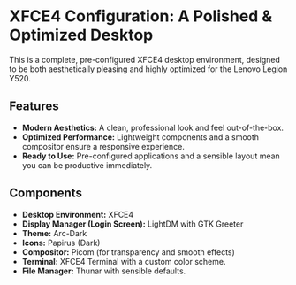# XFCE4 Configuration: A Polished & Optimized Desktop

This is a complete, pre-configured XFCE4 desktop environment, designed to be both aesthetically pleasing and highly optimized for the Lenovo Legion Y520.

## Features

*   **Modern Aesthetics:** A clean, professional look and feel out-of-the-box.
*   **Optimized Performance:** Lightweight components and a smooth compositor ensure a responsive experience.
*   **Ready to Use:** Pre-configured applications and a sensible layout mean you can be productive immediately.

## Components

*   **Desktop Environment:** XFCE4
*   **Display Manager (Login Screen):** LightDM with GTK Greeter
*   **Theme:** Arc-Dark
*   **Icons:** Papirus (Dark)
*   **Compositor:** Picom (for transparency and smooth effects)
*   **Terminal:** XFCE4 Terminal with a custom color scheme.
*   **File Manager:** Thunar with sensible defaults.

